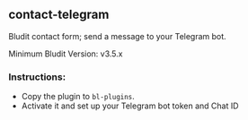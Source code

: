 ## contact-telegram
Bludit contact form; send a message to your Telegram bot.

Minimum Bludit Version: v3.5.x

### Instructions:
* Copy the plugin to `bl-plugins`.
* Activate it and set up your Telegram bot token and Chat ID
